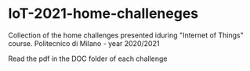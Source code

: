 # IoT-2021-home-challeneges
Collection of the home challenges presented iduring "Internet of Things" course. Politecnico di Milano - year 2020/2021

Read the pdf in the DOC folder of each challenge
